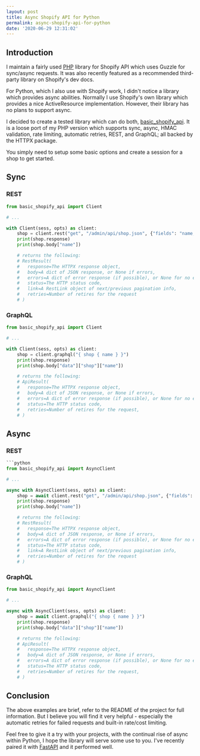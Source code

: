 ```yaml
---
layout: post
title: Async Shopify API for Python
permalink: async-shopify-api-for-python
date: '2020-06-29 12:31:02'
---
```


## Introduction

I maintain a fairly used [PHP](https://github.com/osiset/Basic-Shopify-API) library for Shopify API which uses Guzzle for sync/async requests. It was also recently featured as a recommended third-party library on Shopify's dev docs.

For Python, which I also use with Shopify work, I didn't notice a library which provides async abilities. Normally I use Shopify's own library which provides a nice ActiveResource implementation. However, their library has no plans to support async.

I decided to create a tested library which can do both, [basic_shopify_api](https://github.com/osiset/basic_shopify_api). It is a loose port of my PHP version which supports sync, async, HMAC validation, rate limiting, automatic retries, REST, and GraphQL; all backed by the HTTPX package.

You simply need to setup some basic options and create a session for a shop to get started.

## Sync

### REST

```python
from basic_shopify_api import Client

# ...

with Client(sess, opts) as client:
    shop = client.rest("get", "/admin/api/shop.json", {"fields": "name,email"})
    print(shop.response)
    print(shop.body["name"])

    # returns the following:
    # RestResult(
    #   response=The HTTPX response object,
    #   body=A dict of JSON response, or None if errors,
    #   errors=A dict of error response (if possible), or None for no errors, or the exception error,
    #   status=The HTTP status code,
    #   link=A RestLink object of next/previous pagination info,
    #   retries=Number of retires for the request
    # )
```

### GraphQL

```python
from basic_shopify_api import Client

# ...

with Client(sess, opts) as client:
    shop = client.graphql("{ shop { name } }")
    print(shop.response)
    print(shop.body["data"]["shop"]["name"])

    # returns the following:
    # ApiResult(
    #   response=The HTTPX response object,
    #   body=A dict of JSON response, or None if errors,
    #   errors=A dict of error response (if possible), or None for no errors, or the exception error,
    #   status=The HTTP status code,
    #   retries=Number of retires for the request,
    # )
```

## Async

### REST

```python
```python
from basic_shopify_api import AsyncClient

# ...

async with AsyncClient(sess, opts) as client:
    shop = await client.rest("get", "/admin/api/shop.json", {"fields": "name,email"})
    print(shop.response)
    print(shop.body["name"])

    # returns the following:
    # RestResult(
    #   response=The HTTPX response object,
    #   body=A dict of JSON response, or None if errors,
    #   errors=A dict of error response (if possible), or None for no errors, or the exception error,
    #   status=The HTTP status code,
    #   link=A RestLink object of next/previous pagination info,
    #   retries=Number of retires for the request
    # )
```

### GraphQL

```python
from basic_shopify_api import AsyncClient

# ...

async with AsyncClient(sess, opts) as client:
    shop = await client.graphql("{ shop { name } }")
    print(shop.response)
    print(shop.body["data"]["shop"]["name"])

    # returns the following:
    # ApiResult(
    #   response=The HTTPX response object,
    #   body=A dict of JSON response, or None if errors,
    #   errors=A dict of error response (if possible), or None for no errors, or the exception error,
    #   status=The HTTP status code,
    #   retries=Number of retires for the request,
    # )
```

## Conclusion

The above examples are brief, refer to the README of the project for full information. But I believe you will find it very helpful - especially the automatic retries for failed requests and built-in rate/cost limiting.

Feel free to give it a try with your projects, with the continual rise of async within Python, I hope the library will serve some use to you. I've recently paired it with [FastAPI](https://fastapi.tiangolo.com/) and it performed well.
